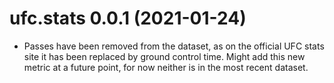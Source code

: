 # ufc.stats 0.0.1 (2021-01-24)

- Passes have been removed from the dataset, as on the official UFC stats site it has been replaced by ground control time. Might add this new metric at a future point, for now neither is in the most recent dataset.
